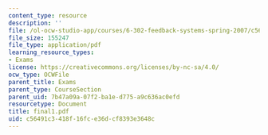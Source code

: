 ```yaml
---
content_type: resource
description: ''
file: /ol-ocw-studio-app/courses/6-302-feedback-systems-spring-2007/c56491c3418f16fce36dcf8393e3648c_final1.pdf
file_size: 155247
file_type: application/pdf
learning_resource_types:
- Exams
license: https://creativecommons.org/licenses/by-nc-sa/4.0/
ocw_type: OCWFile
parent_title: Exams
parent_type: CourseSection
parent_uid: 7b47a09a-07f2-ba1e-d775-a9c636ac0efd
resourcetype: Document
title: final1.pdf
uid: c56491c3-418f-16fc-e36d-cf8393e3648c
---
```

